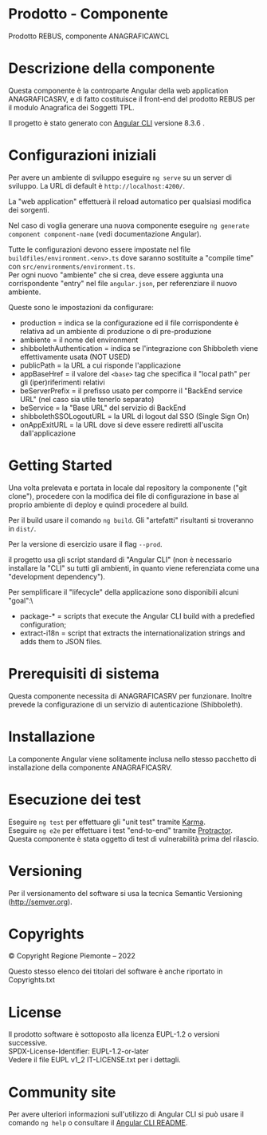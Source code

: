 # Prodotto - Componente

Prodotto REBUS, componente ANAGRAFICAWCL

# Descrizione della componente

Questa componente è la controparte Angular della web application ANAGRAFICASRV, e di fatto costituisce il front-end del prodotto REBUS per il modulo Anagrafica dei Soggetti TPL.

Il progetto è stato generato con [Angular CLI](https://github.com/angular/angular-cli) versione 8.3.6 .

# Configurazioni iniziali

Per avere un ambiente di sviluppo eseguire `ng serve` su un server di sviluppo.
La URL di default è `http://localhost:4200/`.

La "web application" effettuerà il reload automatico per qualsiasi modifica dei sorgenti.

Nel caso di voglia generare una nuova componente eseguire `ng generate component component-name` (vedi documentazione Angular).

Tutte le configurazioni devono essere impostate nel file `buildfiles/environment.<env>.ts` dove saranno sostituite a "compile time" con `src/environments/environment.ts`.\
Per ogni nuovo "ambiente" che si crea, deve essere aggiunta una corrispondente "entry" nel file `angular.json`, per referenziare il nuovo ambiente.

Queste sono le impostazioni da configurare:
- production = indica se la configurazione ed il file corrispondente è relativa ad un ambiente di produzione o di pre-produzione
- ambiente = il nome del environment
- shibbolethAuthentication = indica se l'integrazione con Shibboleth viene effettivamente usata (NOT USED)
- publicPath = la URL a cui risponde l'applicazione
- appBaseHref = il valore del `<base>` tag che specifica il "local path" per gli (iper)riferimenti relativi
- beServerPrefix = il prefisso usato per comporre il "BackEnd service URL" (nel caso sia utile tenerlo separato)
- beService = la "Base URL" del servizio di BackEnd
- shibbolethSSOLogoutURL = la URL di logout dal SSO (Single Sign On)
- onAppExitURL = la URL dove si deve essere rediretti all'uscita dall'applicazione

# Getting Started
Una volta prelevata e portata in locale dal repository la componente ("git clone"), procedere con la modifica dei file di configurazione in base al proprio ambiente di deploy e quindi procedere al build.

Per il build usare il comando `ng build`.
Gli "artefatti" risultanti si troveranno in `dist/`.

Per la versione di esercizio usare il flag `--prod`.

il progetto usa gli script standard di "Angular CLI" (non è necessario installare la "CLI" su tutti gli ambienti, in quanto viene referenziata come una "development dependency").


Per semplificare il "lifecycle" della applicazione sono disponibili alcuni "goal":\
- package-* = scripts that execute the Angular CLI build with a predefied configuration;
- extract-i18n = script that extracts the internationalization strings and adds them to JSON files.

# Prerequisiti di sistema
Questa componente necessita di ANAGRAFICASRV per funzionare.
Inoltre prevede la configurazione di un servizio di autenticazione (Shibboleth).

# Installazione

La componente Angular viene solitamente inclusa nello stesso pacchetto di installazione della componente ANAGRAFICASRV.

# Esecuzione dei test 
Eseguire `ng test` per effettuare gli "unit test" tramite [Karma](https://karma-runner.github.io).\
Eseguire `ng e2e` per effettuare i test "end-to-end" tramite [Protractor](http://www.protractortest.org/).\
Questa componente è stata oggetto di test di vulnerabilità prima del rilascio.

# Versioning
Per il versionamento del software si usa la tecnica Semantic Versioning (http://semver.org).

# Copyrights

© Copyright Regione Piemonte – 2022

Questo stesso elenco dei titolari del software è anche riportato in Copyrights.txt 

# License
Il prodotto software è sottoposto alla licenza EUPL-1.2 o versioni successive.\
SPDX-License-Identifier: EUPL-1.2-or-later\
Vedere il file EUPL v1_2 IT-LICENSE.txt per i dettagli.

# Community site
Per avere ulteriori informazioni sull'utilizzo di Angular CLI si può usare il comando `ng help` o consultare il [Angular CLI README](https://github.com/angular/angular-cli/blob/master/README.md).
